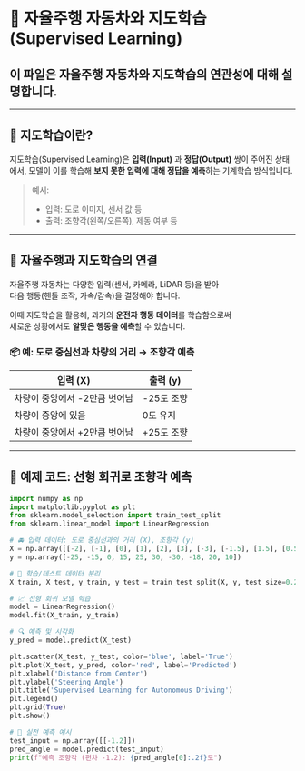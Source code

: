 # 🚗 자율주행 자동차와 지도학습(Supervised Learning)
## 이 파일은 자율주행 자동차와 지도학습의 연관성에 대해 설명합니다.
--- 

## 📌 지도학습이란?

지도학습(Supervised Learning)은 **입력(Input)** 과 **정답(Output)** 쌍이 주어진 상태에서, 
모델이 이를 학습해 **보지 못한 입력에 대해 정답을 예측**하는 기계학습 방식입니다.

> 예시:  
> - 입력: 도로 이미지, 센서 값 등  
> - 출력: 조향각(왼쪽/오른쪽), 제동 여부 등

---

## 🤖 자율주행과 지도학습의 연결

자율주행 자동차는 다양한 입력(센서, 카메라, LiDAR 등)을 받아  
다음 행동(핸들 조작, 가속/감속)을 결정해야 합니다.

이때 지도학습을 활용해, 과거의 **운전자 행동 데이터**를 학습함으로써  
새로운 상황에서도 **알맞은 행동을 예측**할 수 있습니다.

### 📦 예: 도로 중심선과 차량의 거리 → 조향각 예측
| 입력 (X) | 출력 (y) |
|----------|----------|
| 차량이 중앙에서 -2만큼 벗어남 | -25도 조향 |
| 차량이 중앙에 있음 | 0도 유지 |
| 차량이 중앙에서 +2만큼 벗어남 | +25도 조향 |

---

## 🧠 예제 코드: 선형 회귀로 조향각 예측

```python
import numpy as np
import matplotlib.pyplot as plt
from sklearn.model_selection import train_test_split
from sklearn.linear_model import LinearRegression

# 🚘 입력 데이터: 도로 중심선과의 거리 (X), 조향각 (y)
X = np.array([[-2], [-1], [0], [1], [2], [3], [-3], [-1.5], [1.5], [0.5]])
y = np.array([-25, -15, 0, 15, 25, 30, -30, -18, 20, 10])

# 🧪 학습/테스트 데이터 분리
X_train, X_test, y_train, y_test = train_test_split(X, y, test_size=0.2, random_state=42)

# 📈 선형 회귀 모델 학습
model = LinearRegression()
model.fit(X_train, y_train)

# 🔍 예측 및 시각화
y_pred = model.predict(X_test)

plt.scatter(X_test, y_test, color='blue', label='True')
plt.plot(X_test, y_pred, color='red', label='Predicted')
plt.xlabel('Distance from Center')
plt.ylabel('Steering Angle')
plt.title('Supervised Learning for Autonomous Driving')
plt.legend()
plt.grid(True)
plt.show()

# 🚙 실전 예측 예시
test_input = np.array([[-1.2]])
pred_angle = model.predict(test_input)
print(f"예측 조향각 (편차 -1.2): {pred_angle[0]:.2f}도")
